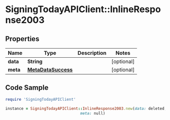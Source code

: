 # SigningTodayAPIClient::InlineResponse2003

## Properties

Name | Type | Description | Notes
------------ | ------------- | ------------- | -------------
**data** | **String** |  | [optional] 
**meta** | [**MetaDataSuccess**](MetaDataSuccess.md) |  | [optional] 

## Code Sample

```ruby
require 'SigningTodayAPIClient'

instance = SigningTodayAPIClient::InlineResponse2003.new(data: deleted,
                                 meta: null)
```


